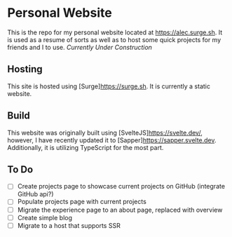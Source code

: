 # Personal Website

This is the repo for my personal website located at <https://alec.surge.sh>. It is used as a resume of sorts as well as to host some quick projects for my friends and I to use. 
*Currently Under Construction*

## Hosting

This site is hosted using [Surge]<https://surge.sh>. It is currently a static website.

## Build

This website was originally built using [SvelteJS]<https://svelte.dev/>, however, I have recently updated it to [Sapper]<https://sapper.svelte.dev>. Additionally, it is utilizing TypeScript for the most part.

## To Do
- [ ] Create projects page to showcase current projects on GitHub (integrate GitHub api?)
- [ ] Populate projects page with current projects
- [ ] Migrate the experience page to an about page, replaced with overview
- [ ] Create simple blog
- [ ] Migrate to a host that supports SSR
